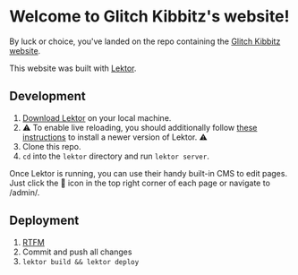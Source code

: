 # Welcome to Glitch Kibbitz's website!

By luck or choice, you've landed on the repo containing the [Glitch Kibbitz website](https://glitchkibbitz.com/).

This website was built with [Lektor](https://www.getlektor.com/).

## Development

1. [Download Lektor](https://www.getlektor.com/downloads/) on your local machine.
1. ⚠️ To enable live reloading, you should additionally follow [these instructions](https://github.com/lektor/lektor/issues/453#issuecomment-1465246327) to install a newer version of Lektor. ⚠️
1. Clone this repo.
1. `cd` into the `lektor` directory and run `lektor server`.

Once Lektor is running, you can use their handy built-in CMS to edit pages. Just click the 📝 icon in the top right corner of each page or navigate to /admin/.

## Deployment

1. [RTFM](https://www.getlektor.com/docs/deployment/)
1. Commit and push all changes
1. `lektor build && lektor deploy`
